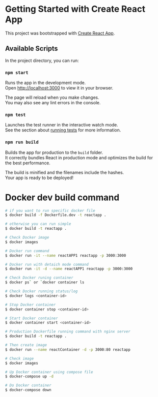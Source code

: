 # Getting Started with Create React App

This project was bootstrapped with [Create React App](https://github.com/facebook/create-react-app).

## Available Scripts

In the project directory, you can run:

### `npm start`

Runs the app in the development mode.\
Open [http://localhost:3000](http://localhost:3000) to view it in your browser.

The page will reload when you make changes.\
You may also see any lint errors in the console.

### `npm test`

Launches the test runner in the interactive watch mode.\
See the section about [running tests](https://facebook.github.io/create-react-app/docs/running-tests) for more information.

### `npm run build`

Builds the app for production to the `build` folder.\
It correctly bundles React in production mode and optimizes the build for the best performance.

The build is minified and the filenames include the hashes.\
Your app is ready to be deployed!


# Docker dev build command

```bash
# if you want to run specific docker file
$ docker build -f Dockerfile.dev -t reactapp .
```

```bash
# otherwise you can run simple 
$ docker build -t reactapp .
```

```bash
# Check Docker image
$ docker images
```

```bash
# Docker run command
$ docker run -it --name reactAPP1 reactapp -p 3000:3000
```

```bash
# Docker run with detaich mode command
$ docker run -it -d --name reactAPP1 reactapp -p 3000:3000
```

```bash
# Check Docker runing container
$ docker ps` or `docker container ls
```

```bash
# Check Docker running status/log
$ docker logs <container-id>
```

```bash
# Stop Docker container
$ docker container stop <container-id>
```

```bash
# Start Docker container
$ docker container start <container-id>
```

```bash
# Production Dockerfile running command with nginx server
$ docker build -t reactapp .
``` 

```bash
# Then create image
$ docker run --name reactContainer -d -p 3000:80 reactapp
```

```bash
# Check image
$ docker images
```

```bash
# Up Docker container using compose file
$ docker-compose up -d
```

```bash
# Do Docker container
$ docker-compose down
```

